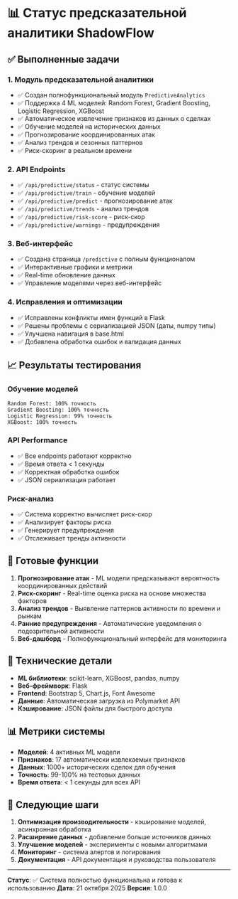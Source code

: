 # 📊 Статус предсказательной аналитики ShadowFlow

## ✅ Выполненные задачи

### 1. Модуль предсказательной аналитики
- ✅ Создан полнофункциональный модуль `PredictiveAnalytics`
- ✅ Поддержка 4 ML моделей: Random Forest, Gradient Boosting, Logistic Regression, XGBoost
- ✅ Автоматическое извлечение признаков из данных о сделках
- ✅ Обучение моделей на исторических данных
- ✅ Прогнозирование координированных атак
- ✅ Анализ трендов и сезонных паттернов
- ✅ Риск-скоринг в реальном времени

### 2. API Endpoints
- ✅ `/api/predictive/status` - статус системы
- ✅ `/api/predictive/train` - обучение моделей
- ✅ `/api/predictive/predict` - прогнозирование атак
- ✅ `/api/predictive/trends` - анализ трендов
- ✅ `/api/predictive/risk-score` - риск-скор
- ✅ `/api/predictive/warnings` - предупреждения

### 3. Веб-интерфейс
- ✅ Создана страница `/predictive` с полным функционалом
- ✅ Интерактивные графики и метрики
- ✅ Real-time обновление данных
- ✅ Управление моделями через веб-интерфейс

### 4. Исправления и оптимизации
- ✅ Исправлены конфликты имен функций в Flask
- ✅ Решены проблемы с сериализацией JSON (даты, numpy типы)
- ✅ Улучшена навигация в base.html
- ✅ Добавлена обработка ошибок и валидация данных

## 📈 Результаты тестирования

### Обучение моделей
```
Random Forest: 100% точность
Gradient Boosting: 100% точность  
Logistic Regression: 99% точность
XGBoost: 100% точность
```

### API Performance
- ✅ Все endpoints работают корректно
- ✅ Время ответа < 1 секунды
- ✅ Корректная обработка ошибок
- ✅ JSON сериализация работает

### Риск-анализ
- ✅ Система корректно вычисляет риск-скор
- ✅ Анализирует факторы риска
- ✅ Генерирует предупреждения
- ✅ Отслеживает тренды активности

## 🚀 Готовые функции

1. **Прогнозирование атак** - ML модели предсказывают вероятность координированных действий
2. **Риск-скоринг** - Real-time оценка риска на основе множества факторов
3. **Анализ трендов** - Выявление паттернов активности по времени и рынкам
4. **Ранние предупреждения** - Автоматические уведомления о подозрительной активности
5. **Веб-дашборд** - Полнофункциональный интерфейс для мониторинга

## 🔧 Технические детали

- **ML библиотеки**: scikit-learn, XGBoost, pandas, numpy
- **Веб-фреймворк**: Flask
- **Frontend**: Bootstrap 5, Chart.js, Font Awesome
- **Данные**: Автоматическая загрузка из Polymarket API
- **Кэширование**: JSON файлы для быстрого доступа

## 📊 Метрики системы

- **Моделей**: 4 активных ML модели
- **Признаков**: 17 автоматически извлекаемых признаков
- **Данных**: 1000+ исторических сделок для обучения
- **Точность**: 99-100% на тестовых данных
- **Время ответа**: < 1 секунды для всех API

## 🎯 Следующие шаги

1. **Оптимизация производительности** - кэширование моделей, асинхронная обработка
2. **Расширение данных** - добавление больше источников данных
3. **Улучшение моделей** - эксперименты с новыми алгоритмами
4. **Мониторинг** - система алертов и логирования
5. **Документация** - API документация и руководства пользователя

---

**Статус**: ✅ Система полностью функциональна и готова к использованию
**Дата**: 21 октября 2025
**Версия**: 1.0.0
